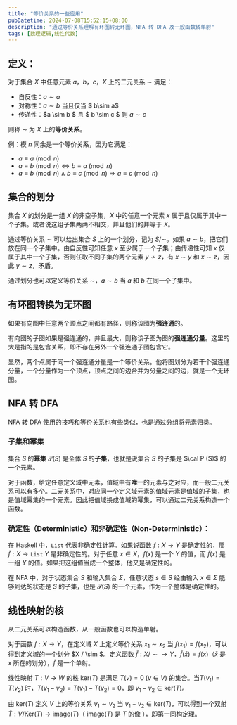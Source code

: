 ```yaml
---
title: "等价关系的一些应用"
pubDatetime: 2024-07-08T15:52:15+08:00
description: "通过等价关系理解有环图转无环图，NFA 转 DFA 及一般函数转单射"
tags: [数理逻辑,线性代数]
---
```

## 定义：

对于集合 $X$ 中任意元素 $a$，$b$，$c$，$X$ 上的二元关系 $\sim$  满足：
* 自反性：$a \sim a$
* 对称性：$a \sim b$ 当且仅当 $ b\sim a$
* 传递性：$a \sim b $ 且 $ b \sim c $ 则 $a \sim c$

则称 $\sim$ 为 $X$ 上的**等价关系**。

例：模 $n$ 同余是一个等价关系，因为它满足：
* $a \equiv a \pmod n$
* $a \equiv b \pmod n \Leftrightarrow b \equiv a \pmod n$
* $a \equiv b \pmod n \land b \equiv c \pmod n \Rightarrow a \equiv c \pmod n$

## 集合的划分

集合 $X$ 的划分是一组 $X$ 的非空子集，$X$ 中的任意一个元素 $x$ 属于且仅属于其中一个子集。或者说这组子集两两不相交，并且他们的并等于 $X$。

通过等价关系 $\sim$ 可以给出集合 $S$ 上的一个划分，记为 $S / \sim$。如果 $a \sim b$，把它们放在同一个子集中。由自反性可知任意 $x$ 至少属于一个子集；由传递性可知 $x$ 仅属于其中一个子集，否则任取不同子集的两个元素 $y \not \sim z$，有 $x \sim y$ 和 $x \sim z$，因此 $y \sim z$，矛盾。

通过划分也可以定义等价关系 $\sim$，$a \sim b$ 当 $a$ 和 $b$ 在同一个子集中。

## 有环图转换为无环图

如果有向图中任意两个顶点之间都有路径，则称该图为**强连通**的。

有向图的子图如果是强连通的，并且最大，则称该子图为图的**强连通分量**。这里的大是指的是包含关系，即不存在另外一个强连通子图包含它。

显然，两个点属于同一个强连通分量是一个等价关系。他将图划分为若干个强连通分量，一个分量作为一个顶点，顶点之间的边合并为分量之间的边，就是一个无环图。

## NFA 转 DFA

NFA 转 DFA 使用的技巧和等价关系也有些类似，也是通过分组将元素归类。

### 子集和幂集

集合 $S$ 的**幂集** $\mathcal P(S)$ 是全体 $S$ 的**子集**，也就是说集合 $S$ 的子集是 $\cal P (S)$ 的一个元素。

对于函数，给定任意定义域中元素，值域中有**唯一**的元素与之对应，而一般二元关系可以有多个。二元关系中，对应同一个定义域元素的值域元素是值域的子集，也是值域幂集的一个元素。因此把值域换成值域的幂集，可以通过二元关系构造一个函数。

### 确定性（Deterministic）和非确定性（Non-Deterministic）：

在 Haskell 中，$\mathtt{List}$ 代表非确定性计算。如果说函数 $f: X \to Y$ 是确定性的，那 $\tilde f: X \to \mathtt{List} \;Y$ 是非确定性的。对于任意 $x \in X$，$f(x)$ 是一个 $Y$ 的值，而 $\tilde f(x)$ 是一组 $Y$ 的值。如果把这组值当成一个整体，他又是确定性的。

在 NFA 中，对于状态集合 $S$ 和输入集合 $\Sigma$，任意状态 $s \in S$ 经由输入 $x \in \Sigma$ 能够到达的状态是 $S$ 的子集，也是 $\mathcal{P}(S)$ 的一个元素，作为一个整体是确定性的。

##  线性映射的核

从二元关系可以构造函数，从一般函数也可以构造单射。

对于函数 $f: X \to Y$，在定义域 $X$ 上定义等价关系 $x_1 \sim x_2$ 当 $f(x_1) = f(x_2)$，可以得到定义域的一个划分 $X / \sim $。定义函数 $\tilde f: X / \sim  \to Y$，$\tilde f(\bar x) = f(x)$（$\bar x$ 是 $x$ 所在的划分），$\tilde f$ 是一个单射。

线性映射 $T: V \to W$ 的核 $\text{ker}(T)$ 是满足 $T(v) = 0 \;(v \in V)$ 的集合。当$T(v_1) = T(v_2)$ 时，$T(v_1 - v_2) = T(v_1) - T(v_2) = 0$，即 $v_1 - v_2 \in \text{ker}(T)$。

由 $\text{ker}(T)$ 定义 $V$ 上的等价关系 $v_1 \sim v_2$ 当 $v_1 - v_2 \in \text{ker}(T)$，可以得到一个双射 $\tilde T: V / \text{Ker}(T) \to \text{image}(T)$（ $\text{image}(T)$ 是 $T$ 的像 ），即第一同构定理。

